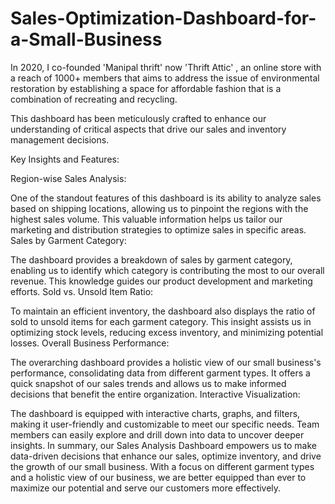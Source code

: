 # Sales-Optimization-Dashboard-for-a-Small-Business
In 2020, I co-founded 'Manipal thrift' now 'Thrift Attic' , an online store with a reach of 1000+ members that aims to address the issue of environmental restoration by establishing a space for affordable fashion that is a combination of recreating and recycling.

 This dashboard has been meticulously crafted to enhance our understanding of critical aspects that drive our sales and inventory management decisions.

Key Insights and Features:

Region-wise Sales Analysis:

One of the standout features of this dashboard is its ability to analyze sales based on shipping locations, allowing us to pinpoint the regions with the highest sales volume. This valuable information helps us tailor our marketing and distribution strategies to optimize sales in specific areas.
Sales by Garment Category:

The dashboard provides a breakdown of sales by garment category, enabling us to identify which category is contributing the most to our overall revenue. This knowledge guides our product development and marketing efforts.
Sold vs. Unsold Item Ratio:

To maintain an efficient inventory, the dashboard also displays the ratio of sold to unsold items for each garment category. This insight assists us in optimizing stock levels, reducing excess inventory, and minimizing potential losses.
Overall Business Performance:

The overarching dashboard provides a holistic view of our small business's performance, consolidating data from different garment types. It offers a quick snapshot of our sales trends and allows us to make informed decisions that benefit the entire organization.
Interactive Visualization:

The dashboard is equipped with interactive charts, graphs, and filters, making it user-friendly and customizable to meet our specific needs. Team members can easily explore and drill down into data to uncover deeper insights.
In summary, our Sales Analysis Dashboard empowers us to make data-driven decisions that enhance our sales, optimize inventory, and drive the growth of our small business. With a focus on different garment types and a holistic view of our business, we are better equipped than ever to maximize our potential and serve our customers more effectively.
